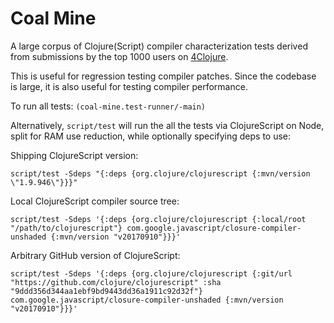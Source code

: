 # Coal Mine

A large corpus of Clojure(Script) compiler characterization tests derived from submissions by 
the top 1000 users on [4Clojure](http://www.4clojure.com).

This is useful for regression testing compiler patches. Since the codebase is large, it is also 
useful for testing compiler performance.

To run all tests: `(coal-mine.test-runner/-main)`

Alternatively, `script/test` will run the all the tests via ClojureScript on Node, split for 
RAM use reduction, while optionally specifying deps to use:

Shipping ClojureScript version:

```
script/test -Sdeps "{:deps {org.clojure/clojurescript {:mvn/version \"1.9.946\"}}}"
```

Local ClojureScript compiler source tree:

```
script/test -Sdeps '{:deps {org.clojure/clojurescript {:local/root "/path/to/clojurescript"} com.google.javascript/closure-compiler-unshaded {:mvn/version "v20170910"}}}'
```

Arbitrary GitHub version of ClojureScript:

```
script/test -Sdeps '{:deps {org.clojure/clojurescript {:git/url "https://github.com/clojure/clojurescript" :sha "9ddd356d344aa1ebf9bd9443dd36a1911c92d32f"} com.google.javascript/closure-compiler-unshaded {:mvn/version "v20170910"}}}'
```
